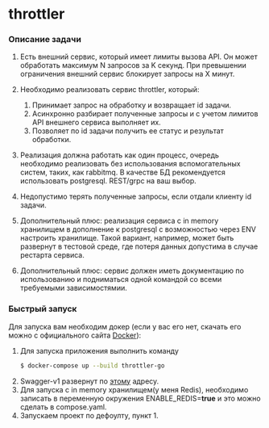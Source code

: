 # throttler

### Описание задачи

1. Есть внешний сервис, который имеет лимиты вызова API. Он может обработать максимум N запросов за K секунд. При превышении ограничения внешний сервис блокирует запросы на X минут.

2. Необходимо реализовать сервис throttler, который:
   1. Принимает запрос на обработку и возвращает id задачи.
   2. Асинхронно разбирает полученные запросы и с учетом лимитов API внешнего сервиса выполняет их.
   3. Позволяет по id задачи получить ее статус и результат обработки.

3. Реализация должна работать как один процесс, очередь необходимо реализовать без использования вспомогательных систем, таких, как rabbitmq. В качестве БД рекомендуется использовать postgresql. REST/grpc на ваш выбор.

4. Недопустимо терять полученные запросы, если отдали клиенту id задачи.

5. Дополнительный плюс: реализация сервиса с in memory хранилищем в дополнение к postgresql с возможностью через ENV настроить хранилище. Такой вариант, например, может быть развернут в тестовой среде, где потеря данных допустима в случае рестарта сервиса.

6. Дополнительный плюс: сервис должен иметь документацию по использованию и подниматься одной командой со всеми требуемыми зависимостямии.

### Быстрый запуск

Для запуска вам необходим докер (если у вас его нет, скачать его можно с официального сайта [Docker](https://www.docker.com/get-started)):

1. Для запуска приложения выполнить команду
    ```sh
    $ docker-compose up --build throttler-go
    ```
2. Swagger-v1 развернут по [этому](http://localhost:8080/swagger/index.html) адресу.
3. Для запуска с in memory хранилищем(у меня Redis), необходимо записать в переменную окружения ENABLE_REDIS=<strong>true</strong> и это можно сделать в compose.yaml.
4. Запускаем проект по дефоулту, пункт 1.
